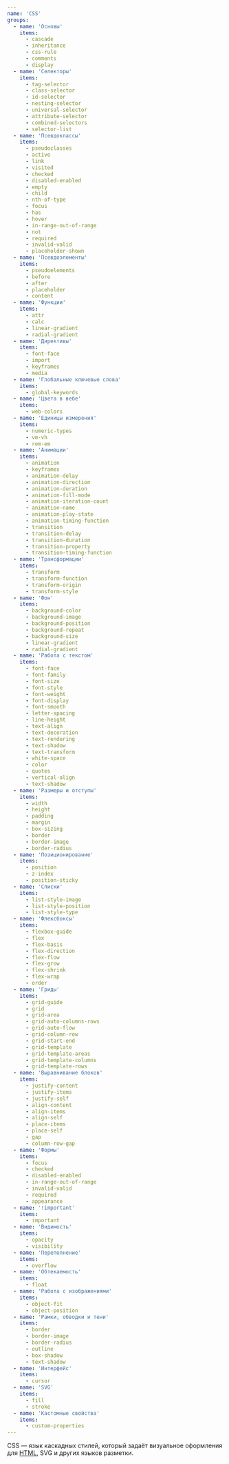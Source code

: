 ```yaml
---
name: 'CSS'
groups:
  - name: 'Основы'
    items:
      - cascade
      - inheritance
      - css-rule
      - comments
      - display
  - name: 'Селекторы'
    items:
      - tag-selector
      - class-selector
      - id-selector
      - nesting-selector
      - universal-selector
      - attribute-selector
      - combined-selectors
      - selector-list
  - name: 'Псевдоклассы'
    items:
      - pseudoclasses
      - active
      - link
      - visited
      - checked
      - disabled-enabled
      - empty
      - child
      - nth-of-type
      - focus
      - has
      - hover
      - in-range-out-of-range
      - not
      - required
      - invalid-valid
      - placeholder-shown
  - name: 'Псевдоэлементы'
    items:
      - pseudoelements
      - before
      - after
      - placeholder
      - content
  - name: 'Функции'
    items:
      - attr
      - calc
      - linear-gradient
      - radial-gradient
  - name: 'Директивы'
    items:
      - font-face
      - import
      - keyframes
      - media
  - name: 'Глобальные ключевые слова'
    items:
      - global-keywords
  - name: 'Цвета в вебе'
    items:
      - web-colors
  - name: 'Единицы измерения'
    items:
      - numeric-types
      - vm-vh
      - rem-em
  - name: 'Анимации'
    items:
      - animation
      - keyframes
      - animation-delay
      - animation-direction
      - animation-duration
      - animation-fill-mode
      - animation-iteration-count
      - animation-name
      - animation-play-state
      - animation-timing-function
      - transition
      - transition-delay
      - transition-duration
      - transition-property
      - transition-timing-function
  - name: 'Трансформации'
    items:
      - transform
      - transform-function
      - transform-origin
      - transform-style
  - name: 'Фон'
    items:
      - background-color
      - background-image
      - background-position
      - background-repeat
      - background-size
      - linear-gradient
      - radial-gradient
  - name: 'Работа с текстом'
    items:
      - font-face
      - font-family
      - font-size
      - font-style
      - font-weight
      - font-display
      - font-smooth
      - letter-spacing
      - line-height
      - text-align
      - text-decoration
      - text-rendering
      - text-shadow
      - text-transform
      - white-space
      - color
      - quotes
      - vertical-align
      - text-shadow
  - name: 'Размеры и отступы'
    items:
      - width
      - height
      - padding
      - margin
      - box-sizing
      - border
      - border-image
      - border-radius
  - name: 'Позиционирование'
    items:
      - position
      - z-index
      - position-sticky
  - name: 'Списки'
    items:
      - list-style-image
      - list-style-position
      - list-style-type
  - name: 'Флексбоксы'
    items:
      - flexbox-guide
      - flex
      - flex-basis
      - flex-direction
      - flex-flow
      - flex-grow
      - flex-shrink
      - flex-wrap
      - order
  - name: 'Гриды'
    items:
      - grid-guide
      - grid
      - grid-area
      - grid-auto-columns-rows
      - grid-auto-flow
      - grid-column-row
      - grid-start-end
      - grid-template
      - grid-template-areas
      - grid-template-columns
      - grid-template-rows
  - name: 'Выравнивание блоков'
    items:
      - justify-content
      - justify-items
      - justify-self
      - align-content
      - align-items
      - align-self
      - place-items
      - place-self
      - gap
      - column-row-gap
  - name: 'Формы'
    items:
      - focus
      - checked
      - disabled-enabled
      - in-range-out-of-range
      - invalid-valid
      - required
      - appearance
  - name: '!important'
    items:
      - important
  - name: 'Видимость'
    items:
      - opacity
      - visibility
  - name: 'Переполнение'
    items:
      - overflow
  - name: 'Обтекаемость'
    items:
      - float
  - name: 'Работа с изображениями'
    items:
      - object-fit
      - object-position
  - name: 'Рамки, обводки и тени'
    items:
      - border
      - border-image
      - border-radius
      - outline
      - box-shadow
      - text-shadow
  - name: 'Интерфейс'
    items:
      - cursor
  - name: 'SVG'
    items:
      - fill
      - stroke
  - name: 'Кастомные свойства'
    items:
      - custom-properties
---
```


CSS — язык каскадных стилей, который задаёт визуальное оформления для [HTML](/html), SVG и других языков разметки.

